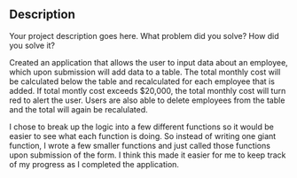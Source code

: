 ## Description

Your project description goes here. What problem did you solve? How did you solve it?

Created an application that allows the user to input data about an employee, which upon submission will add data to a table. The total monthly cost will be calculated below the table and recalculated for each employee that is added. If total montly cost exceeds $20,000, the total monthly cost will turn red to alert the user. Users are also able to delete employees from the table and the total will again be recalulated.

I chose to break up the logic into a few different functions so it would be easier to see what each function is doing. So instead of writing one giant function, I wrote a few smaller functions and just called those functions upon submission of the form. I think this made it easier for me to keep track of my progress as I completed the application. 